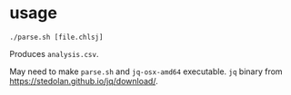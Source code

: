 # usage

    ./parse.sh [file.chlsj]

Produces `analysis.csv`.

May need to make `parse.sh` and `jq-osx-amd64` executable. `jq` binary from https://stedolan.github.io/jq/download/.
